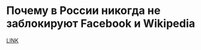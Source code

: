 # Почему в России никогда не заблокируют Facebook и Wikipedia



[LINK](https://varlamov.ru/1447072.html)